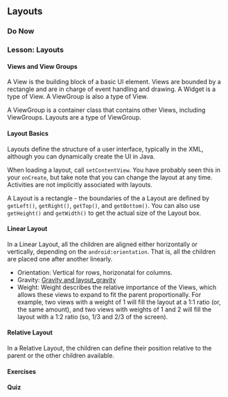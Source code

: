 ## Layouts

### Do Now

### Lesson: Layouts

#### Views and View Groups

A View is the building block of a basic UI element. Views are bounded by a rectangle and are in charge of event
handling and drawing. A Widget is a type of View. A ViewGroup is also a type of View.

A ViewGroup is a container class that contains other Views, including ViewGroups. Layouts are a type of ViewGroup. 

#### Layout Basics

Layouts define the structure of a user interface, typically in the XML, although you can dynamically create
the UI in Java. 

When loading a layout, call `setContentView`. You have probably seen this in your `onCreate`, but take note that
you can change the layout at any time. Activities are not implicitly associated with layouts.

A Layout is a rectangle - the boundaries of the a Layout are defined by `getLeft()`, `getRight()`, `getTop()`, and
`getBottom()`. You can also use `getHeight()` and `getWidth()` to get the actual size of the Layout box.

#### Linear Layout

In a Linear Layout, all the children are aligned either horizontally or vertically, depending on the
`android:orientation`. That is, all the children are placed one after another linearly.

* Orientation: Vertical for rows, horizonatal for columns.
* Gravity: [Gravity and layout_gravity](http://sandipchitale.blogspot.com/2010/05/linearlayout-gravity-and-layoutgravity.html)
* Weight: Weight describes the relative importance of the Views, which allows these views to expand to fit the
parent proportionally. For example, two views with a weight of 1 will fill the layout at a 1:1 ratio (or, the same
amount), and two views with weights of 1 and 2 will fill the layout with a 1:2 ratio (so, 1/3 and 2/3 of the screen).

#### Relative Layout

In a Relative Layout, the children can define their position relative to the parent or the other children available.

#### Exercises

#### Quiz
